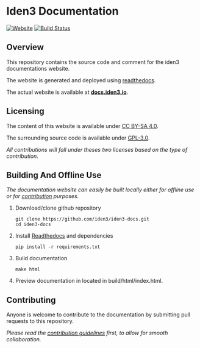 # Iden3 Documentation

[![Website][website-shield]][docs.iden3.io]
[![Build Status][readthedocs-shield]][readthedocs-docs]

## Overview

This repository contains the source code and comment for the iden3 documentations website.

The website is generated and deployed using [readthedocs][].

The actual website is available at [**docs.iden3.io**][docs.iden3.io].

## Licensing

The content of this website is available under [CC BY-SA 4.0][content license].

The surrounding source code is available under [GPL-3.0][license].

*All contributions will fall under theses two licenses based on the type of contribution.*

## Building And Offline Use

*The documentation website can easily be built locally either for offline use or for [contribution][] purposes.*

1. Download/clone github repository
   
   ``` shell
   git clone https://github.com/iden3/iden3-docs.git
   cd iden3-docs
   ```

2. Install [Readthedocs][install readthedocs] and dependencies
   ``` shell
   pip install -r requirements.txt
   ```

3. Build documentation

   ``` shell
   make html
   ```

4. Preview documentation in located in build/html/index.html.

## Contributing

Anyone is welcome to contribute to the documentation by submitting pull requests to this repository.

*Please read the [contribution guidelines][] first, to allow for smooth collaboration.*

[website-shield]: https://img.shields.io/website/http/docs.iden3.io.svg?down_color=red&down_message=offline&style=flat-square&up_color=green&up_message=online
[readthedocs-shield]: https://readthedocs.org/projects/pip/badge/
[docs.iden3.io]: https://docs.iden3.io
[readthedocs-docs]: https://iden3-docs.readthedocs.io
[readthedocs]: https://readthedocs.org
[content license]: https://github.com/iden3/iden3-docs/blob/master/CONTENT_LICENSE
[license]: https://github.com/iden3/iden3-docs/blob/master/LICENSE
[install readthedocs]: https://docs.readthedocs.io/en/stable/intro/getting-started-with-sphinx.html
[contribution guidelines]: https://github.com/iden3/iden3-docs/blob/master/CONTRIBUTING.md
[contribution]: #Contributing
